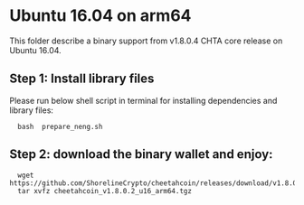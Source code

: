 # Ubuntu 16.04 on arm64 

This folder describe a binary support from v1.8.0.4 CHTA core release on Ubuntu 16.04.

## Step 1: Install library files
Please run below shell script in terminal for installing dependencies and library files:
```
  bash  prepare_neng.sh
```

## Step 2: download the binary wallet and enjoy:
```
  wget  https://github.com/ShorelineCrypto/cheetahcoin/releases/download/v1.8.0.2/cheetahcoin_v1.8.0.2_u16_arm64.tgz
  tar xvfz cheetahcoin_v1.8.0.2_u16_arm64.tgz
```
